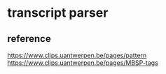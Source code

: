 # transcript parser

## reference

https://www.clips.uantwerpen.be/pages/pattern
https://www.clips.uantwerpen.be/pages/MBSP-tags
